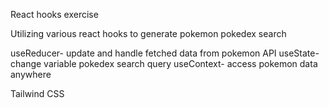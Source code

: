 React hooks exercise

Utilizing various react hooks to generate pokemon pokedex search

useReducer- update and handle fetched data from pokemon API
useState- change variable pokedex search query
useContext- access pokemon data anywhere

Tailwind CSS
